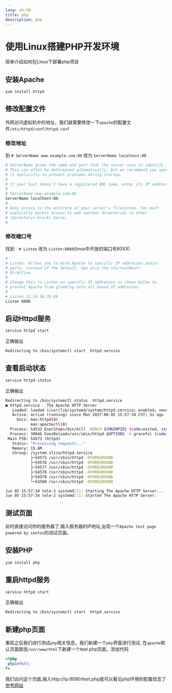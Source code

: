 ```yaml
---
lang: zh-CN
title: php
description: php
---
```


# 使用Linux搭建PHP开发环境
简单介绍如何在Linux下部署php项目
## 安装Apache
``` sh
yum install httpd
``` 
## 修改配置文件
外网访问虚拟机中的地址，我们就需要修改一下`apache`的配置文件`/etc/httpd/conf/httpd.conf`
### 修改地址
到 `# ServerName www.example.com:80` 改为 `ServerName localhost:80`
``` sh {8}
# ServerName gives the name and port that the server uses to identify itself.
# This can often be determined automatically, but we recommend you specify
# it explicitly to prevent problems during startup.
#
# If your host doesn't have a registered DNS name, enter its IP address here.
#
# ServerName www.example.com:80
ServerName localhost:80
#
# Deny access to the entirety of your server's filesystem. You must
# explicitly permit access to web content directories in other 
# <Directory> blocks below.
#
```
### 修改端口号
找到　`# Listen`  改为 `Listen:8080`(linux中开放的端口号80XX)
``` sh {10}
#
# Listen: Allows you to bind Apache to specific IP addresses and/or
# ports, instead of the default. See also the <VirtualHost>
# directive.
#
# Change this to Listen on specific IP addresses as shown below to 
# prevent Apache from glomming onto all bound IP addresses.
#
# Listen 12.34.56.78:80
Listen 8080
```
## 启动Httpd服务
``` sh
service httpd start
```
正确输出
``` sh
Redirecting to /bin/systemctl start  httpd.service
```
## 查看启动状态
``` sh
service httpd status
```
正确输出
``` sh
Redirecting to /bin/systemctl status  httpd.service
● httpd.service - The Apache HTTP Server
   Loaded: loaded (/usr/lib/systemd/system/httpd.service; enabled; vendor preset: disabled)
   Active: active (running) since Mon 2017-06-05 15:57:34 CST; 5s ago
     Docs: man:httpd(8)
           man:apachectl(8)
  Process: 54532 ExecStop=/bin/kill -WINCH ${MAINPID} (code=exited, status=0/SUCCESS)
  Process: 39046 ExecReload=/usr/sbin/httpd $OPTIONS -k graceful (code=exited, status=0/SUCCESS)
 Main PID: 54573 (httpd)
   Status: "Processing requests..."
   Memory: 15.8M
   CGroup: /system.slice/httpd.service
           ├─54573 /usr/sbin/httpd -DFOREGROUND
           ├─54576 /usr/sbin/httpd -DFOREGROUND
           ├─54577 /usr/sbin/httpd -DFOREGROUND
           ├─54578 /usr/sbin/httpd -DFOREGROUND
           ├─54579 /usr/sbin/httpd -DFOREGROUND
           └─54580 /usr/sbin/httpd -DFOREGROUND

Jun 05 15:57:34 tele-2 systemd[1]: Starting The Apache HTTP Server...
Jun 05 15:57:34 tele-2 systemd[1]: Started The Apache HTTP Server.
```
## 测试页面
此时直接访问你的服务器了,输入服务器的IP地址,出现一个`Apache test page powered by centos`的测试页面。
## 安装PHP
``` sh
yum install php
```
## 重启httpd服务
``` sh
service httpd start
``` 
正确输出
``` sh
Redirecting to /bin/systemctl start  httpd.service
```
## 新建php页面
重启之后我们进行测试`php`相关信息，我们新建一个`php`界面进行测试,
在`apache`默认页面路径`/var/www/html`下新建一个test.php页面，添加代码
``` php
<?php
 phpinfo();
?>
```
我们访问这个页面,输入http://ip:8080/test.php就可以看见php环境的配置信息了
[参考网站](https://www.yisu.com/zixun/457400.html)